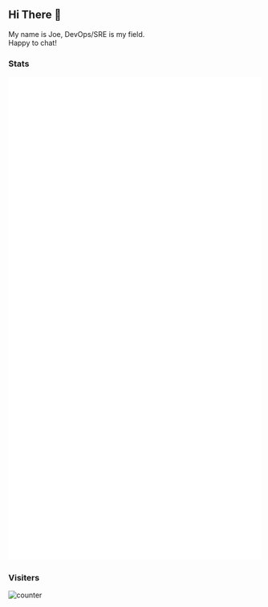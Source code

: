 ## Hi There 👋

My name is Joe, DevOps/SRE is my field.  
Happy to chat!

### Stats
![Metrics](https://raw.githubusercontent.com/J00MZ/J00MZ/master/gh-metrics.svg)
### Visiters
![counter](https://count.getloli.com/get/@:J00MZ?theme=asoul)

